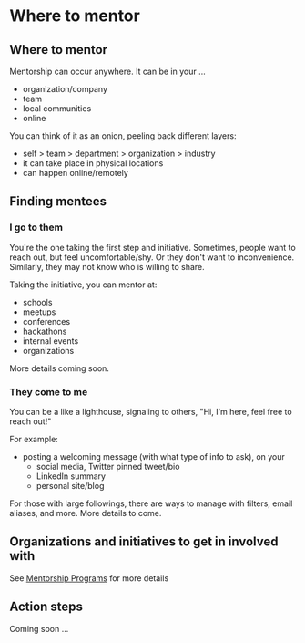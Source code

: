 # Where to mentor

## Where to mentor

Mentorship can occur anywhere. It can be in your ...

* organization/company
* team
* local communities
* online

You can think of it as an onion, peeling back different layers:

* self &gt; team &gt; department &gt; organization &gt; industry
* it can take place in physical locations
* can happen online/remotely

## Finding mentees

### I go to them

You're the one taking the first step and initiative. Sometimes, people want to reach out, but feel uncomfortable/shy. Or they don't want to inconvenience. Similarly, they may not know who is willing to share.

Taking the initiative, you can mentor at:

* schools
* meetups
* conferences
* hackathons
* internal events
* organizations

More details coming soon.

### They come to me

You can be a like a lighthouse, signaling to others, "Hi, I'm here, feel free to reach out!"

For example:

* posting a welcoming message \(with what type of info to ask\), on your
  * social media, Twitter pinned tweet/bio
  * LinkedIn summary
  * personal site/blog

For those with large followings, there are ways to manage with filters, email aliases, and more. More details to come.

## Organizations and initiatives to get in involved with

See [Mentorship Programs](../../resources/mentorship-programs.md) for more details

## Action steps

Coming soon ...

